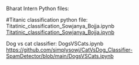 Bharat Intern
Python files:

#Titanic classification python file:
Titatinic_classification_Sowjanya_Bojja.ipynb
[Titatinic_classification_Sowjanya_Bojja.ipynb](https://github.com/simplysowj/CatVsDog_Classifier-SpamDetector/blob/main/Titatinic_classification_Sowjanya_Bojja.ipynb)


Dog vs cat classifier:
DogsVSCats.ipynb
https://github.com/simplysowj/CatVsDog_Classifier-SpamDetector/blob/main/DogsVSCats.ipynb

